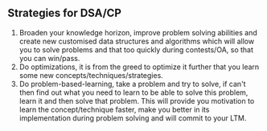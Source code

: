 ## Strategies for DSA/CP

1. Broaden your knowledge horizon, improve problem solving abilities and create new customised data structures and algorithms which will allow you to solve problems and that too quickly during contests/OA, so that you can win/pass.
2. Do optimizations, it is from the greed to optimize it further that you learn some new concepts/techniques/strategies.
3. Do problem-based-learning, take a problem and try to solve, if can't then find out what you need to learn to be able to solve this problem, learn it and then solve that problem. This will provide you motivation to learn the concept/technique faster, make you better in its implementation during problem solving and will commit to your LTM.
